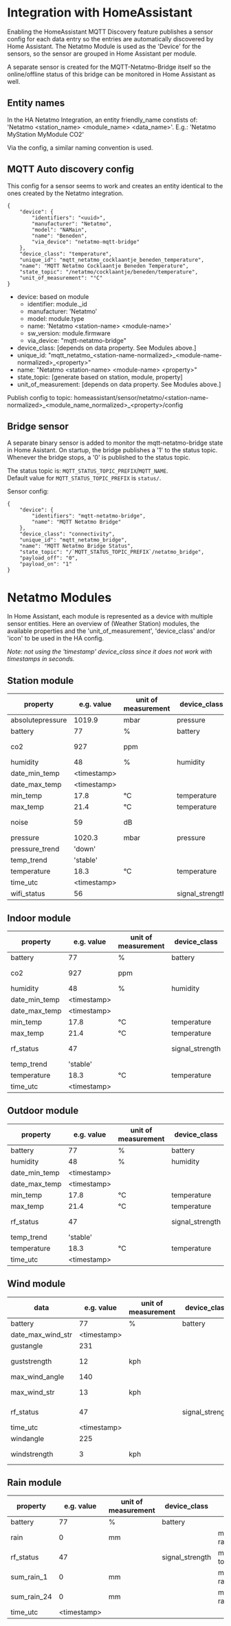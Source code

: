 # Integration with HomeAssistant

Enabling the HomeAssistant MQTT Discovery feature publishes a sensor config
for each data entry so the entries are automatically discovered by Home Assistant.
The Netatmo Module is used as the 'Device' for the sensors, so the sensor are grouped in Home Assistant per module.

A separate sensor is created for the MQTT-Netatmo-Bridge itself so the online/offline status of this bridge can be monitored in Home Assistant as well.

## Entity names

In the HA Netatmo Integration, an entity friendly_name constists of: 'Netatmo <station_name> <module_name> <data_name>'.
E.g.: 'Netatmo MyStation MyModule CO2'

Via the config, a similar naming convention is used.

## MQTT Auto discovery config

This config for a sensor seems to work and creates an entity identical to the ones created by the Netatmo integration.

```
{
	"device": {
		"identifiers": "<uuid>",
		"manufacturer": "Netatmo",
		"model": "NAMain",
		"name": "Beneden",
		"via_device": "netatmo-mqtt-bridge"
	},
	"device_class": "temperature",
	"unique_id": "mqtt_netatmo_cocklaantje_beneden_temperature",
	"name": "MQTT Netatmo Cocklaantje Beneden Temperature",
	"state_topic": "/netatmo/cocklaantje/beneden/temperature",
	"unit_of_measurement": "°C"
}
```

- device: based on module
    - identifier: module._id
    - manufacturer: 'Netatmo'
    - model: module.type
    - name: 'Netatmo \<station-name> \<module-name>'
	- sw_version: module.firmware
    - via_device: "mqtt-netatmo-bridge"
- device_class: [depends on data property. See Modules above.]
- unique_id: "mqtt_netatmo_\<station-name-normalized>\_\<module-name-normalized>\_\<property>"
- name: "Netatmo \<station-name> \<module-name> \<property>"
- state_topic: [generate based on station, module, property]
- unit_of_measurement: [depends on data property. See Modules above.]

Publish config to topic:
    homeassistant/sensor/netatmo/\<station-name-normalized>\_\<module_name_normalized>\_\<property>/config

## Bridge sensor

A separate binary sensor is added to monitor the mqtt-netatmo-bridge state in Home Asistant.
On startup, the bridge publishes a '1' to the status topic.
Whenever the bridge stops, a '0' is published to the status topic.

The status topic is: `MQTT_STATUS_TOPIC_PREFIX`/`MQTT_NAME`.  
Default value for `MQTT_STATUS_TOPIC_PREFIX` is `status/`.

Sensor config:
```
{
	"device": {
		"identifiers": "mqtt-netatmo-bridge",
		"name": "MQTT Netatmo Bridge"
	},
	"device_class": "connectivity",
	"unique_id": "mqtt_netatmo_bridge",
	"name": "MQTT Netatmo Bridge Status",
	"state_topic": "/`MQTT_STATUS_TOPIC_PREFIX`/netatmo_bridge",
	"payload_off": "0",
	"payload_on": "1"
}
```

# Netatmo Modules

In Home Assistant, each module is represented as a device with multiple sensor entities.
Here an overview of (Weather Station) modules, the available properties and the 'unit_of_measurement', 'device_class' and/or 'icon' to be used in the HA config.

_Note: not using the 'timestamp' device_class since it does not work with timestamps in seconds._

## Station module

| property | e.g. value | unit of measurement | device_class | icon |
|----------|---|---------------------|--------------|------|
| absolutepressure | 1019.9 | mbar | pressure | |
| battery  | 77 | %                   | battery      | |
| co2      | 927 | ppm                 |              | mdi:molecule-co2 |
| humidity | 48 | %                   | humidity     | |
| date_min_temp | \<timestamp> | | | |
| date_max_temp | \<timestamp> | | | |
| min_temp | 17.8 | °C               | temperature | |
| max_temp | 21.4 | °C               | temperature | |
| noise | 59 | dB | | mdi:volume-high |
| pressure | 1020.3 | mbar | pressure  | |
| pressure_trend | 'down' | | | |
| temp_trend | 'stable' | | | |
| temperature | 18.3 |  °C               | temperature | |
| time_utc | \<timestamp> | | | |
| wifi_status | 56 | | signal_strength | mdi:wifi |

## Indoor module

| property | e.g. value | unit of measurement | device_class | icon |
|----------|---|---------------------|--------------|------|
| battery  | 77 | %                   | battery      | |
| co2      | 927 | ppm                 |              | mdi:molecule-co2 |
| humidity | 48 | %                   | humidity     | |
| date_min_temp | \<timestamp> | | | |
| date_max_temp | \<timestamp> | | | |
| min_temp | 17.8 | °C               | temperature | |
| max_temp | 21.4 | °C               | temperature | |
| rf_status | 47 | | signal_strength | mdi:radio-tower |
| temp_trend | 'stable' | | | |
| temperature | 18.3 |  °C               | temperature | |
| time_utc | \<timestamp> | | | |

## Outdoor module

| property | e.g. value | unit of measurement | device_class | icon |
|----------|---|---------------------|--------------|------|
| battery  | 77 | %                   | battery      | |
| humidity | 48 | %                   | humidity     | |
| date_min_temp | \<timestamp> | | | |
| date_max_temp | \<timestamp> | | | |
| min_temp | 17.8 | °C               | temperature | |
| max_temp | 21.4 | °C               | temperature | |
| rf_status | 47 | | signal_strength | mdi:radio-tower |
| temp_trend | 'stable' | | | |
| temperature | 18.3 |  °C               | temperature | |
| time_utc | \<timestamp> | | | |

## Wind module

| data     | e.g. value | unit of measurement | device_class | icon |
|----------|---|---------------------|--------------|------|
| battery  | 77 | %                   | battery      | |
| date_max_wind_str | \<timestamp> | | | |
| gustangle | 231 | | |
| guststrength | 12 | kph | | mdi:weather-windy |
| max_wind_angle | 140 | | |
| max_wind_str | 13 | kph | | mdi:weather-windy | 
| rf_status | 47 | | signal_strength | mdi:radio-tower |
| time_utc | \<timestamp> | | | |
| windangle | 225 | | |
| windstrength | 3 | kph | | mdi:weather-windy |

## Rain module

| property | e.g. value | unit of measurement | device_class | icon |
|----------|---|---------------------|--------------|------|
| battery  | 77 | %                   | battery      | |
| rain | 0 | mm | | mdi:weather-rainy |
| rf_status | 47 | | signal_strength | mdi:radio-tower |
| sum_rain_1 | 0 | mm | | mdi:weather-rainy |
| sum_rain_24 | 0 | mm | | mdi:weather-rainy |
| time_utc | \<timestamp> | | | |

